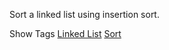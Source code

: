 Sort a linked list using insertion sort.

Show Tags
 [Linked List](/tag/linked-list/) [Sort](/tag/sort/)
